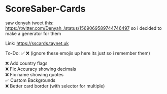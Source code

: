 # ScoreSaber-Cards
saw denyah tweet this: https://twitter.com/Denyah_/status/1569069589744746497
so i decided to make a generator for them

Link: https://sscards.taynet.uk

To-Do:
:white_check_mark: :x: (ignore these emojis up here its just so i remember them)

:x: Add country flags<br>
:x: Fix Accuracy showing decimals<br>
:x: Fix name showing quotes<br>
:white_check_mark: Custom Backgrounds<br>
:x: Better card border (with selector for multiple)
